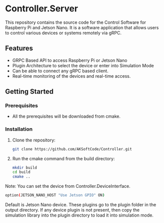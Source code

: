 # Controller.Server

This repository contains the source code for the Control Software for Raspberry Pi and Jetson Nano. It is a software application that allows users to control various devices or systems remotely via gRPC.

## Features

- GRPC Based API to access Raspberry Pi or Jetson Nano
- Plugin Architecture to select the device or enter into Simulation Mode
- Can be able to connect any gRPC based client.
- Real-time monitoring of the devices and real-time access.

## Getting Started

### Prerequisites

- All the prerequisites will be downloaded from cmake.
### Installation

1. Clone the repository:

   ```bash
   git clone https://github.com/AKSoftCode/Controller.git
   ```
2. Run the cmake command from the build directory:

   ```bash
   mkdir build
   cd build
   cmake ..
   ```

Note: You can set the device from Controller.DeviceInterface.
```bash   
option(JETSON_NANO_HOST "Use Jetson GPIO" ON)
 ```
Default is Jetson Nano device. These plugins go to the plugin folder in the output directory. If any device plugin is not present, then copy the simulation library into the plugin directory to load it into simulation mode.





























